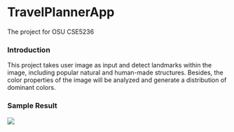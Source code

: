 # TravelPlannerApp
The project for OSU CSE5236

### Introduction
This project takes user image as input and detect landmarks within the image, including popular natural and human-made structures. Besides, the color properties of the image will be analyzed and generate a distribution of dominant colors.

### Sample Result
![](Screenshots/Screenshot_20230421_133118.png)
